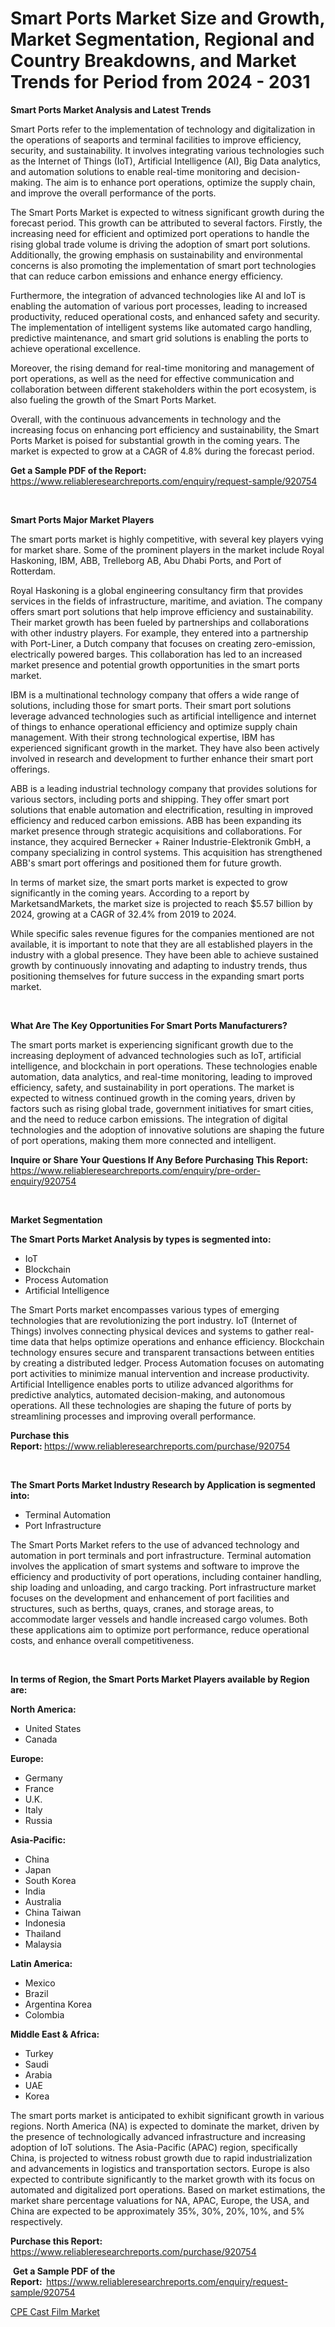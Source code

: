<p><h1>Smart Ports Market Size and Growth, Market Segmentation, Regional and Country Breakdowns, and Market Trends for Period from 2024 -  2031</h1></p><p><strong>Smart Ports Market Analysis and Latest Trends</strong></p>
<p><p>Smart Ports refer to the implementation of technology and digitalization in the operations of seaports and terminal facilities to improve efficiency, security, and sustainability. It involves integrating various technologies such as the Internet of Things (IoT), Artificial Intelligence (AI), Big Data analytics, and automation solutions to enable real-time monitoring and decision-making. The aim is to enhance port operations, optimize the supply chain, and improve the overall performance of the ports.</p><p>The Smart Ports Market is expected to witness significant growth during the forecast period. This growth can be attributed to several factors. Firstly, the increasing need for efficient and optimized port operations to handle the rising global trade volume is driving the adoption of smart port solutions. Additionally, the growing emphasis on sustainability and environmental concerns is also promoting the implementation of smart port technologies that can reduce carbon emissions and enhance energy efficiency.</p><p>Furthermore, the integration of advanced technologies like AI and IoT is enabling the automation of various port processes, leading to increased productivity, reduced operational costs, and enhanced safety and security. The implementation of intelligent systems like automated cargo handling, predictive maintenance, and smart grid solutions is enabling the ports to achieve operational excellence.</p><p>Moreover, the rising demand for real-time monitoring and management of port operations, as well as the need for effective communication and collaboration between different stakeholders within the port ecosystem, is also fueling the growth of the Smart Ports Market.</p><p>Overall, with the continuous advancements in technology and the increasing focus on enhancing port efficiency and sustainability, the Smart Ports Market is poised for substantial growth in the coming years. The market is expected to grow at a CAGR of 4.8% during the forecast period.</p></p>
<p><strong>Get a Sample PDF of the Report:&nbsp;</strong> <a href="https://www.reliableresearchreports.com/enquiry/request-sample/920754">https://www.reliableresearchreports.com/enquiry/request-sample/920754</a></p>
<p>&nbsp;</p>
<p><strong>Smart Ports Major Market Players</strong></p>
<p><p>The smart ports market is highly competitive, with several key players vying for market share. Some of the prominent players in the market include Royal Haskoning, IBM, ABB, Trelleborg AB, Abu Dhabi Ports, and Port of Rotterdam.</p><p>Royal Haskoning is a global engineering consultancy firm that provides services in the fields of infrastructure, maritime, and aviation. The company offers smart port solutions that help improve efficiency and sustainability. Their market growth has been fueled by partnerships and collaborations with other industry players. For example, they entered into a partnership with Port-Liner, a Dutch company that focuses on creating zero-emission, electrically powered barges. This collaboration has led to an increased market presence and potential growth opportunities in the smart ports market.</p><p>IBM is a multinational technology company that offers a wide range of solutions, including those for smart ports. Their smart port solutions leverage advanced technologies such as artificial intelligence and internet of things to enhance operational efficiency and optimize supply chain management. With their strong technological expertise, IBM has experienced significant growth in the market. They have also been actively involved in research and development to further enhance their smart port offerings.</p><p>ABB is a leading industrial technology company that provides solutions for various sectors, including ports and shipping. They offer smart port solutions that enable automation and electrification, resulting in improved efficiency and reduced carbon emissions. ABB has been expanding its market presence through strategic acquisitions and collaborations. For instance, they acquired Bernecker + Rainer Industrie-Elektronik GmbH, a company specializing in control systems. This acquisition has strengthened ABB's smart port offerings and positioned them for future growth.</p><p>In terms of market size, the smart ports market is expected to grow significantly in the coming years. According to a report by MarketsandMarkets, the market size is projected to reach $5.57 billion by 2024, growing at a CAGR of 32.4% from 2019 to 2024.</p><p>While specific sales revenue figures for the companies mentioned are not available, it is important to note that they are all established players in the industry with a global presence. They have been able to achieve sustained growth by continuously innovating and adapting to industry trends, thus positioning themselves for future success in the expanding smart ports market.</p></p>
<p>&nbsp;</p>
<p><strong>What Are The Key Opportunities For Smart Ports Manufacturers?</strong></p>
<p><p>The smart ports market is experiencing significant growth due to the increasing deployment of advanced technologies such as IoT, artificial intelligence, and blockchain in port operations. These technologies enable automation, data analytics, and real-time monitoring, leading to improved efficiency, safety, and sustainability in port operations. The market is expected to witness continued growth in the coming years, driven by factors such as rising global trade, government initiatives for smart cities, and the need to reduce carbon emissions. The integration of digital technologies and the adoption of innovative solutions are shaping the future of port operations, making them more connected and intelligent.</p></p>
<p><strong>Inquire or Share Your Questions If Any Before Purchasing This Report:</strong> <a href="https://www.reliableresearchreports.com/enquiry/pre-order-enquiry/920754">https://www.reliableresearchreports.com/enquiry/pre-order-enquiry/920754</a></p>
<p>&nbsp;</p>
<p><strong>Market Segmentation</strong></p>
<p><strong>The Smart Ports Market Analysis by types is segmented into:</strong></p>
<p><ul><li>IoT</li><li>Blockchain</li><li>Process Automation</li><li>Artificial Intelligence</li></ul></p>
<p><p>The Smart Ports market encompasses various types of emerging technologies that are revolutionizing the port industry. IoT (Internet of Things) involves connecting physical devices and systems to gather real-time data that helps optimize operations and enhance efficiency. Blockchain technology ensures secure and transparent transactions between entities by creating a distributed ledger. Process Automation focuses on automating port activities to minimize manual intervention and increase productivity. Artificial Intelligence enables ports to utilize advanced algorithms for predictive analytics, automated decision-making, and autonomous operations. All these technologies are shaping the future of ports by streamlining processes and improving overall performance.</p></p>
<p><strong>Purchase this Report:&nbsp;</strong><a href="https://www.reliableresearchreports.com/purchase/920754">https://www.reliableresearchreports.com/purchase/920754</a></p>
<p>&nbsp;</p>
<p><strong>The Smart Ports Market Industry Research by Application is segmented into:</strong></p>
<p><ul><li>Terminal Automation</li><li>Port Infrastructure</li></ul></p>
<p><p>The Smart Ports Market refers to the use of advanced technology and automation in port terminals and port infrastructure. Terminal automation involves the application of smart systems and software to improve the efficiency and productivity of port operations, including container handling, ship loading and unloading, and cargo tracking. Port infrastructure market focuses on the development and enhancement of port facilities and structures, such as berths, quays, cranes, and storage areas, to accommodate larger vessels and handle increased cargo volumes. Both these applications aim to optimize port performance, reduce operational costs, and enhance overall competitiveness.</p></p>
<p>&nbsp;</p>
<p><strong>In terms of Region, the Smart Ports Market Players available by Region are:</strong></p>
<p>
    <p> <strong> North America: </strong>
        <ul>
            <li>United States</li>
            <li>Canada</li>
        </ul>
        </p> 
    <p> <strong> Europe: </strong>
        <ul>
            <li>Germany</li>
            <li>France</li>
            <li>U.K.</li>
            <li>Italy</li>
            <li>Russia</li>
        </ul>
        </p> 
    <p> <strong> Asia-Pacific: </strong>
        <ul>
            <li>China</li>
            <li>Japan</li>
            <li>South Korea</li>
            <li>India</li>
            <li>Australia</li>
            <li>China Taiwan</li>
            <li>Indonesia</li>
            <li>Thailand</li>
            <li>Malaysia</li>
        </ul>
        </p> 
    <p> <strong> Latin America: </strong>
        <ul>
            <li>Mexico</li>
            <li>Brazil</li>
            <li>Argentina Korea</li>
            <li>Colombia</li>
        </ul>
        </p> 
    <p> <strong> Middle East & Africa: </strong>
        <ul>
            <li>Turkey</li>
            <li>Saudi</li>
            <li>Arabia</li>
            <li>UAE</li>
            <li>Korea</li>
        </ul>
    </p>
    </p>
<p><p>The smart ports market is anticipated to exhibit significant growth in various regions. North America (NA) is expected to dominate the market, driven by the presence of technologically advanced infrastructure and increasing adoption of IoT solutions. The Asia-Pacific (APAC) region, specifically China, is projected to witness robust growth due to rapid industrialization and advancements in logistics and transportation sectors. Europe is also expected to contribute significantly to the market growth with its focus on automated and digitalized port operations. Based on market estimations, the market share percentage valuations for NA, APAC, Europe, the USA, and China are expected to be approximately 35%, 30%, 20%, 10%, and 5% respectively.</p></p>
<p><strong>Purchase this Report: </strong><a href="https://www.reliableresearchreports.com/purchase/920754">https://www.reliableresearchreports.com/purchase/920754</a></p>
<p>&nbsp;<strong>Get a Sample PDF of the Report:&nbsp;&nbsp;</strong><a href="https://www.reliableresearchreports.com/enquiry/request-sample/920754">https://www.reliableresearchreports.com/enquiry/request-sample/920754</a></p>
<p><strong></strong></p>
<p><p><a href="https://medium.com/@vallieemard78/cpe-cast-film-market-the-key-to-successful-business-strategy-forecast-till-2031-dd922a4da500">CPE Cast Film Market</a></p></p>